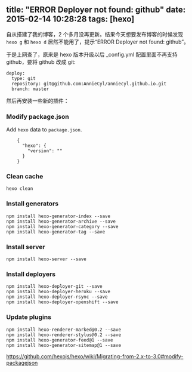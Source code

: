 title: "ERROR Deployer not found: github"
date: 2015-02-14 10:28:28
tags: [hexo]
---

自从搭建了我的博客，2 个多月没再更新。结果今天想要发布博客的时候发现 `hexo g` 和 `hexo d` 居然不能用了，提示“ERROR Deployer not found: github”。

于是上网查了，原来是 hexo 版本升级以后 _config.yml 配置里面不再支持 github，要将 github 改成 git:
```
deploy:
  type: git
  repository: git@github.com:AnnieCyl/anniecyl.github.io.git
  branch: master
```


然后再安装一些新的插件：

### Modify package.json

Add `hexo` data to `package.json`.

```
    {
      "hexo": {
        "version": ""
      }
    }
```

### Clean cache

```
hexo clean
```

### Install generators

```
npm install hexo-generator-index --save
npm install hexo-generator-archive --save
npm install hexo-generator-category --save
npm install hexo-generator-tag --save
```

### Install server

```
npm install hexo-server --save
```

### Install deployers

```
npm install hexo-deployer-git --save
npm install hexo-deployer-heroku --save
npm install hexo-deployer-rsync --save
npm install hexo-deployer-openshift --save
```

### Update plugins

```
npm install hexo-renderer-marked@0.2 --save
npm install hexo-renderer-stylus@0.2 --save
npm install hexo-generator-feed@1 --save
npm install hexo-generator-sitemap@1 --save
```

<https://github.com/hexojs/hexo/wiki/Migrating-from-2.x-to-3.0#modify-packagejson>